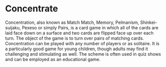 # Concentrate

Concentration, also known as Match Match, Memory, Pelmanism, Shinkei-suijaku, Pexeso or simply Pairs, is a card game in which all of the cards are laid face down on a surface and two cards are flipped face up over each turn. The object of the game is to turn over pairs of matching cards. Concentration can be played with any number of players or as solitaire. It is a particularly good game for young children, though adults may find it challenging and stimulating as well. The scheme is often used in quiz shows and can be employed as an educational game.